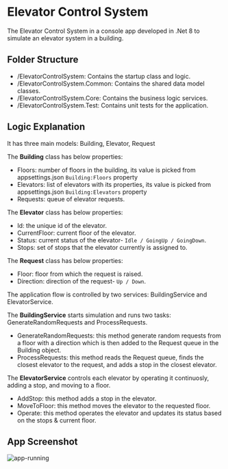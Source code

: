 # Elevator Control System

The Elevator Control System in a console app developed in .Net 8 to simulate an elevator system in a building.

## Folder Structure

  - /ElevatorControlSystem: Contains the startup class and logic.
  - /ElevatorControlSystem.Common: Contains the shared data model classes.
  - /ElevatorControlSystem.Core: Contains the business logic services.
  - /ElevatorControlSystem.Test: Contains unit tests for the application.

## Logic Explanation

It has three main models: Building, Elevator, Request

The **Building** class has below properties:

- Floors: number of floors in the building, its value is picked from appsettings.json `Building:Floors` property
- Elevators: list of elevators with its properties, its value is picked from appsettings.json `Building:Elevators` property
- Requests: queue of elevator requests.

The **Elevator** class has below properties:

- Id: the unique id of the elevator.
- CurrentFloor: current floor of the elevator.
- Status: current status of the elevator- `Idle / GoingUp / GoingDown`.
- Stops: set of stops that the elevator currently is assigned to.

The **Request** class has below properties:

- Floor: floor from which the request is raised.
- Direction: direction of the request- `Up / Down`.


The application flow is controlled by two services: BuildingService and ElevatorService.

The **BuildingService** starts simulation and runs two tasks: GenerateRandomRequests and ProcessRequests.

- GenerateRandomRequests: this method generate random requests from a floor with a direction which is then added to the Request queue in the Building object.
- ProcessRequests: this method reads the Request queue, finds the closest elevator to the request, and adds a stop in the closest elevator.

The **ElevatorService** controls each elevator by operating it continuosly, adding a stop, and moving to a floor.

- AddStop: this method adds a stop in the elevator.
- MoveToFloor: this method moves the elevator to the requested floor.
- Operate: this method operates the elevator and updates its status based on the stops & current floor.

## App Screenshot
![app-running](https://github.com/user-attachments/assets/6fa12ddd-93bb-4108-a026-2d6e78c28130)
